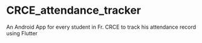 # CRCE_attendance_tracker
 An Android App for every student in Fr. CRCE to track his attendance record using Flutter

